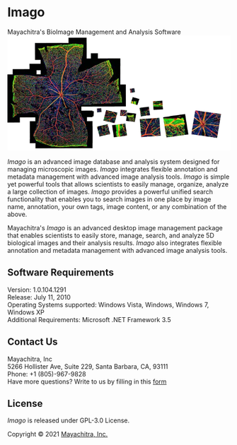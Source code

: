 # Imago

Mayachitra's BioImage Management and Analysis Software
![alt text](imago.png "Title") <br />

_Imago_ is an advanced image database and analysis system designed for managing microscopic images. _Imago_ integrates flexible annotation and metadata management with advanced image analysis tools. _Imago_ is simple yet powerful tools that allows scientists to easily manage, organize, analyze a large collection of images. _Imago_ provides a powerful unified search functionality that enables you to search images in one place by image name, annotation, your own tags, image content, or any combination of the above. <br />

Mayachitra's _Imago_ is an advanced desktop image management package that enables scientists to easily store, manage, search, and analyze 5D biological images and their analysis results. _Imago_ also integrates flexible annotation and metadata management with advanced image analysis tools.

## Software Requirements

Version: 1.0.104.1291 <br />
Release: July 11, 2010 <br />
Operating Systems supported: Windows Vista, Windows, Windows 7, Windows XP <br />
Additional Requirements: Microsoft .NET Framework 3.5

## Contact Us
Mayachitra, Inc <br />
5266 Hollister Ave, Suite 229, Santa Barbara, CA, 93111 <br />
Phone: +1 (805)-967-9828 <br />
Have more questions? Write to us by filling in this <a href="https://mayachitra.com/#contact-us">form</a>

## License

_Imago_ is released under GPL-3.0 License.

Copyright © 2021 [Mayachitra, Inc.](https://mayachitra.com/)


